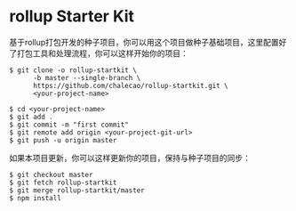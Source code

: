 # rollup Starter Kit
基于rollup打包开发的种子项目，你可以用这个项目做种子基础项目，这里配置好了打包工具和处理流程，你可以这样开始你的项目：
```
$ git clone -o rollup-startkit \
      -b master --single-branch \
      https://github.com/chalecao/rollup-startkit.git \
      <your-project-name>

$ cd <your-project-name>
$ git add .
$ git commit -m "first commit"
$ git remote add origin <your-project-git-url>
$ git push -u origin master
```

如果本项目更新，你可以这样更新你的项目，保持与种子项目的同步：
```
$ git checkout master
$ git fetch rollup-startkit
$ git merge rollup-startkit/master
$ npm install
```
